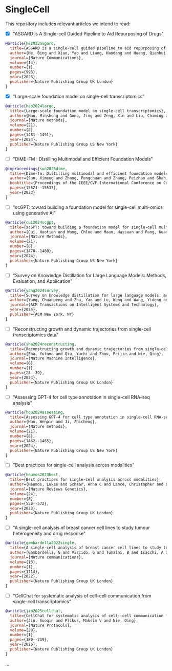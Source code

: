 # SingleCell
This repository includes relevant articles we intend to read:

- [X] "ASGARD is A Single-cell Guided Pipeline to Aid Repurposing of Drugs" 

```bibtex
@article{he2023asgard,
  title={ASGARD is a single-cell guided pipeline to aid repurposing of drugs},
  author={He, Bing and Xiao, Yao and Liang, Haodong and Huang, Qianhui and Du, Yuheng and Li, Yijun and Garmire, David and Sun, Duxin and Garmire, Lana X},
  journal={Nature Communications},
  volume={14},
  number={1},
  pages={993},
  year={2023},
  publisher={Nature Publishing Group UK London}
}
```

- [X] "Large-scale foundation model on single-cell transcriptomics"

```bibtex
@article{hao2024large,
  title={Large-scale foundation model on single-cell transcriptomics},
  author={Hao, Minsheng and Gong, Jing and Zeng, Xin and Liu, Chiming and Guo, Yucheng and Cheng, Xingyi and Wang, Taifeng and Ma, Jianzhu and Zhang, Xuegong and Song, Le},
  journal={Nature methods},
  volume={21},
  number={8},
  pages={1481--1491},
  year={2024},
  publisher={Nature Publishing Group US New York}
}
```

- [ ] "DIME-FM : DIstilling Multimodal and Efficient Foundation Models"

```bibtex
@inproceedings{sun2023dime,
  title={Dime-fm: Distilling multimodal and efficient foundation models},
  author={Sun, Ximeng and Zhang, Pengchuan and Zhang, Peizhao and Shah, Hardik and Saenko, Kate and Xia, Xide},
  booktitle={Proceedings of the IEEE/CVF International Conference on Computer Vision},
  pages={15521--15533},
  year={2023}
}
```

- [ ] "scGPT: toward building a foundation model for single-cell multi-omics using generative AI"

```bibtex
@article{cui2024scgpt,
  title={scGPT: toward building a foundation model for single-cell multi-omics using generative AI},
  author={Cui, Haotian and Wang, Chloe and Maan, Hassaan and Pang, Kuan and Luo, Fengning and Duan, Nan and Wang, Bo},
  journal={Nature Methods},
  volume={21},
  number={8},
  pages={1470--1480},
  year={2024},
  publisher={Nature Publishing Group US New York}
}
```

- [ ] "Survey on Knowledge Distillation for Large Language Models: Methods, Evaluation, and Application"

```bibtex
@article{yang2024survey,
  title={Survey on knowledge distillation for large language models: methods, evaluation, and application},
  author={Yang, Chuanpeng and Zhu, Yao and Lu, Wang and Wang, Yidong and Chen, Qian and Gao, Chenlong and Yan, Bingjie and Chen, Yiqiang},
  journal={ACM Transactions on Intelligent Systems and Technology},
  year={2024},
  publisher={ACM New York, NY}
}
```

- [ ]  "Reconstructing growth and dynamic trajectories from single-cell transcriptomics data"

```bibtex
@article{sha2024reconstructing,
  title={Reconstructing growth and dynamic trajectories from single-cell transcriptomics data},
  author={Sha, Yutong and Qiu, Yuchi and Zhou, Peijie and Nie, Qing},
  journal={Nature Machine Intelligence},
  volume={6},
  number={1},
  pages={25--39},
  year={2024},
  publisher={Nature Publishing Group UK London}
}
```

- [ ] "Assessing GPT-4 for cell type annotation in single-cell RNA-seq analysis"

```bibtex
@article{hou2024assessing,
  title={Assessing GPT-4 for cell type annotation in single-cell RNA-seq analysis},
  author={Hou, Wenpin and Ji, Zhicheng},
  journal={Nature methods},
  volume={21},
  number={8},
  pages={1462--1465},
  year={2024},
  publisher={Nature Publishing Group US New York}
}
``` 

- [ ] "Best practices for single-cell analysis across modalities"

```bibtex
@article{heumos2023best,
  title={Best practices for single-cell analysis across modalities},
  author={Heumos, Lukas and Schaar, Anna C and Lance, Christopher and Litinetskaya, Anastasia and Drost, Felix and Zappia, Luke and L{\"u}cken, Malte D and Strobl, Daniel C and Henao, Juan and Curion, Fabiola and others},
  journal={Nature Reviews Genetics},
  volume={24},
  number={8},
  pages={550--572},
  year={2023},
  publisher={Nature Publishing Group UK London}
}
```

- [ ] "A single-cell analysis of breast cancer cell lines to study tumour heterogeneity and drug response"

```bibtex
@article{gambardella2022single,
  title={A single-cell analysis of breast cancer cell lines to study tumour heterogeneity and drug response},
  author={Gambardella, G and Viscido, G and Tumaini, B and Isacchi, A and Bosotti, R and Di Bernardo, D},
  journal={Nature communications},
  volume={13},
  number={1},
  pages={1714},
  year={2022},
  publisher={Nature Publishing Group UK London}
}
```

- [ ] "CellChat for systematic analysis of cell–cell communication from single-cell transcriptomics"

```bibtex
@article{jin2025cellchat,
  title={CellChat for systematic analysis of cell--cell communication from single-cell transcriptomics},
  author={Jin, Suoqin and Plikus, Maksim V and Nie, Qing},
  journal={Nature Protocols},
  volume={20},
  number={1},
  pages={180--219},
  year={2025},
  publisher={Nature Publishing Group UK London}
}
```
 
...
